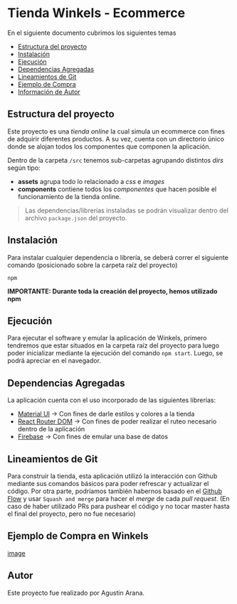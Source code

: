 # Tienda Winkels - Ecommerce

En el siguiente documento cubrimos los siguientes temas

- [Estructura del proyecto](#estructura-del-proyecto)
- [Instalación](#instalacion)
- [Ejecución](#ejecucion)
- [Dependencias Agregadas](#dependencias-utilizadas)
- [Lineamientos de Git](#lineamientos-de-git)
- [Ejemplo de Compra](#gif-de-compra)
- [Información de Autor](#autor)


## Estructura del proyecto

Este proyecto es una _tienda online_ la cual simula un ecommerce con fines de adquirir diferentes productos. A su vez,
cuenta con un directorio único donde se alojan todos los componentes que componen la aplicación.

Dentro de la carpeta `/src` tenemos sub-carpetas agrupando distintos _dirs_ según tipo:

- **assets** agrupa todo lo relacionado a _css_ e _images_
- **components** contiene todos los _componentes_ que hacen posible el funcionamiento de la tienda online.


> Las dependencias/librerías instaladas se podrán visualizar dentro del archivo `package.json` del proyecto.

## Instalación

Para instalar cualquier dependencia o librería, se deberá correr el siguiente comando (posicionado sobre la carpeta raíz del proyecto)

```
npm
```

**IMPORTANTE: Durante toda la creación del proyecto, hemos utilizado npm**

## Ejecución

Para ejecutar el software y emular la aplicación de Winkels, primero tendremos que estar situados en la carpeta raíz del proyecto para luego
poder inicializar mediante la ejecución del comando `npm start`. Luego, se podrá apreciar en el navegador. 

## Dependencias Agregadas

La aplicación cuenta con el uso incorporado de las siguientes librerías:

- [Material UI](https://mui.com/) -> Con fines de darle estilos y colores a la tienda
- [React Router DOM](https://www.npmjs.com/package/react-router-dom) -> Con fines de poder realizar el ruteo necesario dentro de la aplicación
- [Firebase](https://console.firebase.google.com/) -> Con fines de emular una base de datos

## Lineamientos de Git

Para construir la tienda, esta aplicación utilizó la interacción con Github mediante sus comandos básicos para poder refrescar y actualizar
el código. Por otra parte, podríamos también habernos basado en el [Github Flow](https://guides.github.com/introduction/flow/) y usar `Squash and merge` para hacer el _merge_ de cada _pull request_.
(En caso de haber utilizado PRs para pushear el código y no tocar master hasta el final del proyecto, pero no fue necesario)

## Ejemplo de Compra en Winkels

[image](https://s27.aconvert.com/convert/p3r68-cdx67/msgqz-z4iwa.gif)

## Autor

Este proyecto fue realizado por Agustin Arana.



